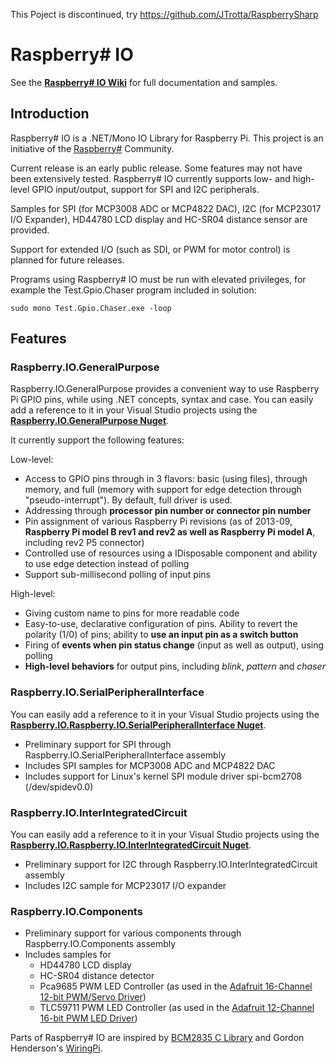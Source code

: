 This Poject is discontinued, try https://github.com/JTrotta/RaspberrySharp

Raspberry# IO
=============

See the **[Raspberry\# IO Wiki](https://github.com/raspberry-sharp/raspberry-sharp-io/wiki)** for full documentation and samples.

Introduction
------------
Raspberry# IO is a .NET/Mono IO Library for Raspberry Pi. This project is an initiative of the [Raspberry#](http://www.raspberry-sharp.org) Community.

Current release is an early public release. Some features may not have been extensively tested.
Raspberry# IO currently supports low- and high-level GPIO input/output, support for SPI and I2C peripherals.

Samples for SPI (for MCP3008 ADC or MCP4822 DAC), I2C (for MCP23017 I/O Expander), HD44780 LCD display and HC-SR04 distance sensor are provided.

Support for extended I/O (such as SDI, or PWM for motor control) is planned for future releases.

Programs using Raspberry# IO must be run with elevated privileges, for example the Test.Gpio.Chaser program included in solution:

    sudo mono Test.Gpio.Chaser.exe -loop

Features
--------

### Raspberry.IO.GeneralPurpose
Raspberry.IO.GeneralPurpose provides a convenient way to use Raspberry Pi GPIO pins, while using .NET concepts, syntax and case.
You can easily add a reference to it in your Visual Studio projects using the **[Raspberry.IO.GeneralPurpose Nuget](https://www.nuget.org/packages/Raspberry.IO.GeneralPurpose3)**.

It currently support the following features:

Low-level:

+ Access to GPIO pins through in 3 flavors: basic (using files), through memory, and full (memory with support for edge detection through "pseudo-interrupt"). By default, full driver is used.
+ Addressing through **processor pin number or connector pin number**
+ Pin assignment of various Raspberry Pi revisions (as of 2013-09, **Raspberry Pi model B rev1 and rev2 as well as Raspberry Pi model A**, including rev2 P5 connector)
+ Controlled use of resources using a IDisposable component and ability to use edge detection instead of polling
+ Support sub-millisecond polling of input pins

High-level:

+ Giving custom name to pins for more readable code
+ Easy-to-use, declarative configuration of pins. Ability to revert the polarity (1/0) of pins; ability to **use an input pin as a switch button**
+ Firing of **events when pin status change** (input as well as output), using polling
+ **High-level behaviors** for output pins, including *blink*, *pattern* and *chaser*

### Raspberry.IO.SerialPeripheralInterface
You can easily add a reference to it in your Visual Studio projects using the **[Raspberry.IO.Raspberry.IO.SerialPeripheralInterface Nuget](https://www.nuget.org/packages/Raspberry.IO.SerialPeripheralInterface3)**.


+ Preliminary support for SPI through Raspberry.IO.SerialPeripheralInterface assembly
+ Includes SPI samples for MCP3008 ADC and MCP4822 DAC
+ Includes support for Linux's kernel SPI module driver spi-bcm2708 (/dev/spidev0.0)

### Raspberry.IO.InterIntegratedCircuit
You can easily add a reference to it in your Visual Studio projects using the **[Raspberry.IO.Raspberry.IO.InterIntegratedCircuit Nuget](https://www.nuget.org/packages/Raspberry.IO.InterIntegratedCircuit3)**.

+ Preliminary support for I2C through Raspberry.IO.InterIntegratedCircuit assembly
+ Includes I2C sample for MCP23017 I/O expander 
	
### Raspberry.IO.Components

+ Preliminary support for various components through Raspberry.IO.Components assembly
+ Includes samples for
    - HD44780 LCD display
    - HC-SR04 distance detector
    - Pca9685 PWM LED Controller (as used in the [Adafruit 16-Channel 12-bit PWM/Servo Driver](http://www.adafruit.com/products/815))
    - TLC59711 PWM LED Controller (as used in the [Adafruit 12-Channel 16-bit PWM LED Driver](http://www.adafruit.com/products/1455))

Parts of Raspberry# IO are inspired by [BCM2835 C Library](http://www.airspayce.com/mikem/bcm2835/) and Gordon Henderson's [WiringPi](http://wiringpi.com/).

